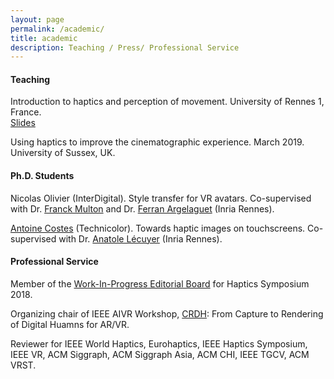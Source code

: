 ```yaml
---
layout: page
permalink: /academic/
title: academic
description: Teaching / Press/ Professional Service
---
```


#### Teaching
Introduction to haptics and perception of movement. University of Rennes 1, France. <br />
[Slides](https://github.com/FabienDanieau/coursHaptique/blob/master/coursHaptique.pdf)

Using haptics to improve the cinematographic experience. March 2019. University of Sussex, UK. <br />

#### Ph.D. Students

Nicolas Olivier (InterDigital). Style transfer for VR avatars. Co-supervised with Dr. [Franck Multon](https://perso.univ-rennes2.fr/franck.multon) and Dr. [Ferran Argelaguet](https://sites.google.com/site/fargelag/home) (Inria Rennes).

[Antoine Costes](https://antoinecostes.net/) (Technicolor). Towards haptic images on touchscreens. Co-supervised with Dr. [Anatole Lécuyer](http://people.rennes.inria.fr/Anatole.Lecuyer/) (Inria Rennes).

#### Professional Service

Member of the [Work-In-Progress Editorial Board](http://2018.hapticssymposium.org/wipeditorialboard) for Haptics Symposium 2018. 
			
Organizing chair of IEEE AIVR Workshop, <a href="https://aivr2019.github.io/CRDH-workshop/">CRDH</a>: From Capture to Rendering of Digital Huamns for AR/VR. 

Reviewer for IEEE World Haptics, Eurohaptics, IEEE Haptics Symposium, IEEE VR, ACM Siggraph, ACM Siggraph Asia, ACM CHI, IEEE TGCV, ACM VRST.
